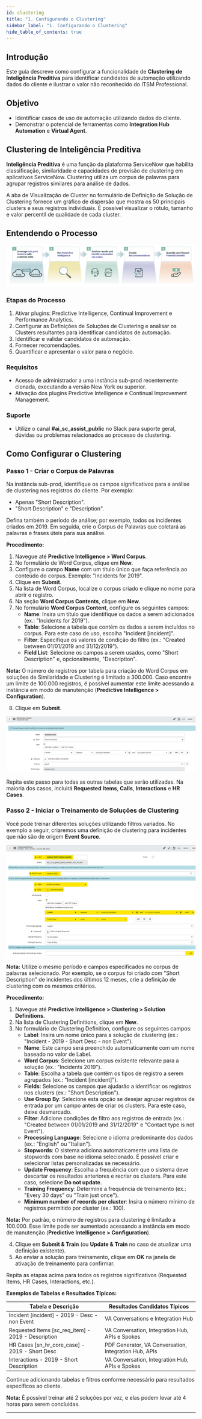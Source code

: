 ```yaml
---
id: clustering
title: "1. Configurando o Clustering"
sidebar_label: "1. Configurando o Clustering"
hide_table_of_contents: true
---
```


## Introdução

Este guia descreve como configurar a funcionalidade de **Clustering de Inteligência Preditiva** para identificar candidatos de automação utilizando dados do cliente e ilustrar o valor não reconhecido do ITSM Professional.

## Objetivo

- Identificar casos de uso de automação utilizando dados do cliente.
- Demonstrar o potencial de ferramentas como **Integration Hub Automation** e **Virtual Agent**.

## Clustering de Inteligência Preditiva

**Inteligência Preditiva** é uma função da plataforma ServiceNow que habilita classificação, similaridade e capacidades de previsão de clustering em aplicativos ServiceNow. Clustering utiliza um corpus de palavras para agrupar registros similares para análise de dados.

A aba de Visualização de Cluster no formulário de Definição de Solução de Clustering fornece um gráfico de dispersão que mostra os 50 principais clusters e seus registros individuais. É possível visualizar o rótulo, tamanho e valor percentil de qualidade de cada cluster.

## Entendendo o Processo

![](../images/2024-12-27-14-51-55.png)

### Etapas do Processo

1. Ativar plugins: Predictive Intelligence, Continual Improvement e Performance Analytics.
2. Configurar as Definições de Soluções de Clustering e analisar os Clusters resultantes para identificar candidatos de automação.
3. Identificar e validar candidatos de automação.
4. Fornecer recomendações.
5. Quantificar e apresentar o valor para o negócio.

### Requisitos

- Acesso de administrador a uma instância sub-prod recentemente clonada, executando a versão New York ou superior.
- Ativação dos plugins Predictive Intelligence e Continual Improvement Management.

### Suporte
- Utilize o canal **#ai_sc_assist_public** no Slack para suporte geral, dúvidas ou problemas relacionados ao processo de clustering.

## Como Configurar o Clustering

### Passo 1 - Criar o Corpus de Palavras

Na instância sub-prod, identifique os campos significativos para a análise de clustering nos registros do cliente. Por exemplo:

- Apenas "Short Description".
- "Short Description" e "Description".

Defina também o período de análise; por exemplo, todos os incidentes criados em 2019. Em seguida, crie o Corpus de Palavras que coletará as palavras e frases úteis para sua análise.

**Procedimento:**

1. Navegue até **Predictive Intelligence > Word Corpus**.
2. No formulário de Word Corpus, clique em **New**.
3. Configure o campo **Name** com um título único que faça referência ao conteúdo do corpus. Exemplo: "Incidents for 2019".
4. Clique em **Submit**.
5. Na lista de Word Corpus, localize o corpus criado e clique no nome para abrir o registro.
6. Na seção **Word Corpus Contents**, clique em **New**.
7. No formulário **Word Corpus Content**, configure os seguintes campos:
   - **Name**: Insira um título que identifique os dados a serem adicionados (ex.: "Incidents for 2019").
   - **Table**: Selecione a tabela que contém os dados a serem incluídos no corpus. Para este caso de uso, escolha "Incident [incident]".
   - **Filter**: Especifique os valores de condição do filtro (ex.: "Created between 01/01/2019 and 31/12/2019").
   - **Field List**: Selecione os campos a serem usados, como "Short Description" e, opcionalmente, "Description".

**Nota:** O número de registros por tabela para criação do Word Corpus em soluções de Similaridade e Clustering é limitado a 300.000. Caso encontre um limite de 100.000 registros, é possível aumentar este limite acessando a instância em modo de manutenção (**Predictive Intelligence > Configuration**).

8. Clique em **Submit**.

![](../images/2024-12-27-14-52-16.png)


Repita este passo para todas as outras tabelas que serão utilizadas. Na maioria dos casos, incluirá **Requested Items**, **Calls**, **Interactions** e **HR Cases**.

### Passo 2 - Iniciar o Treinamento de Soluções de Clustering

Você pode treinar diferentes soluções utilizando filtros variados. No exemplo a seguir, criaremos uma definição de clustering para incidentes que não são de origem **Event Source**.

![](../images/2024-12-27-14-52-26.png)

**Nota:** Utilize o mesmo período e campos especificados no corpus de palavras selecionado. Por exemplo, se o corpus foi criado com "Short Description" de incidentes dos últimos 12 meses, crie a definição de clustering com os mesmos critérios.

**Procedimento:**

1. Navegue até **Predictive Intelligence > Clustering > Solution Definitions**.
2. Na lista de Clustering Definitions, clique em **New**.
3. No formulário de Clustering Definition, configure os seguintes campos:
   - **Label**: Insira um nome único para a solução de clustering (ex.: "Incident - 2019 - Short Desc - non Event").
   - **Name**: Este campo será preenchido automaticamente com um nome baseado no valor de Label.
   - **Word Corpus**: Selecione um corpus existente relevante para a solução (ex.: "Incidents 2019").
   - **Table**: Escolha a tabela que contém os tipos de registro a serem agrupados (ex.: "Incident [incident]").
   - **Fields**: Selecione os campos que ajudarão a identificar os registros nos clusters (ex.: "Short Description").
   - **Use Group By**: Selecione esta opção se desejar agrupar registros de entrada por um campo antes de criar os clusters. Para este caso, deixe desmarcado.
   - **Filter**: Adicione condições de filtro aos registros de entrada (ex.: "Created between 01/01/2019 and 31/12/2019" e "Contact type is not Event").
   - **Processing Language**: Selecione o idioma predominante dos dados (ex.: "English" ou "Italian").
   - **Stopwords**: O sistema adiciona automaticamente uma lista de stopwords com base no idioma selecionado. É possível criar e selecionar listas personalizadas se necessário.
   - **Update Frequency**: Escolha a frequência com que o sistema deve descartar os resultados anteriores e recriar os clusters. Para este caso, selecione **Do not update**.
   - **Training Frequency**: Determine a frequência de treinamento (ex.: "Every 30 days" ou "Train just once").
   - **Minimum number of records per cluster**: Insira o número mínimo de registros permitido por cluster (ex.: 100).

**Nota:** Por padrão, o número de registros para clustering é limitado a 100.000. Esse limite pode ser aumentado acessando a instância em modo de manutenção (**Predictive Intelligence > Configuration**).

4. Clique em **Submit & Train** (ou **Update & Train** no caso de atualizar uma definição existente).
5. Ao enviar a solução para treinamento, clique em **OK** na janela de ativação de treinamento para confirmar.

Repita as etapas acima para todos os registros significativos (Requested Items, HR Cases, Interactions, etc.).

**Exemplos de Tabelas e Resultados Típicos:**

| Tabela e Descrição                         | Resultados Candidatos Típicos                          |
|-------------------------------------------|-------------------------------------------------------|
| Incident [incident] - 2019 - Desc - non Event  | VA Conversations e Integration Hub                    |
| Requested Items [sc_req_item] - 2019 - Description | VA Conversation, Integration Hub, APIs e Spokes     |
| HR Cases [sn_hr_core_case] - 2019 - Short Desc  | PDF Generator, VA Conversation, Integration Hub, APIs |
| Interactions - 2019 - Short Description    | VA Conversation, Integration Hub, APIs e Spokes       |

Continue adicionando tabelas e filtros conforme necessário para resultados específicos ao cliente.

**Nota:** É possível treinar até 2 soluções por vez, e elas podem levar até 4 horas para serem concluídas.

---
